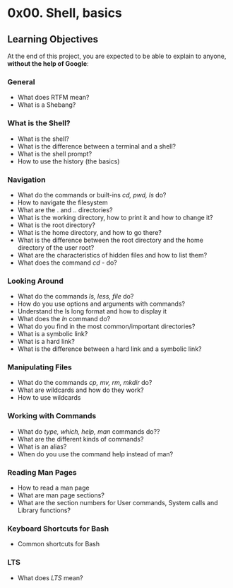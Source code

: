 # 0x00. Shell, basics

## Learning Objectives

At the end of this project, you are expected to be able to explain to anyone, **without the help of Google**:

### General

* What does RTFM mean?
* What is a Shebang?

### What is the Shell?

* What is the shell?
* What is the difference between a terminal and a shell?
* What is the shell prompt?
* How to use the history (the basics)

### Navigation

* What do the commands or built-ins *cd, pwd, ls* do?
* How to navigate the filesystem
* What are the . and .. directories?
* What is the working directory, how to print it and how to change it?
* What is the root directory?
* What is the home directory, and how to go there?
* What is the difference between the root directory and the home directory of the user root?
* What are the characteristics of hidden files and how to list them?
* What does the command *cd -* do?

### Looking Around

* What do the commands *ls, less, file* do?
* How do you use options and arguments with commands?
* Understand the ls long format and how to display it
* What does the *ln* command do?
* What do you find in the most common/important directories?
* What is a symbolic link?
* What is a hard link?
* What is the difference between a hard link and a symbolic link?

### Manipulating Files

* What do the commands *cp, mv, rm, mkdir* do?
* What are wildcards and how do they work?
* How to use wildcards

### Working with Commands

* What do *type, which, help, man* commands do??
* What are the different kinds of commands?
* What is an alias?
* When do you use the command help instead of man?

### Reading Man Pages

* How to read a man page
* What are man page sections?
* What are the section numbers for User commands, System calls and Library functions?

### Keyboard Shortcuts for Bash

* Common shortcuts for Bash

### LTS

* What does *LTS* mean?


